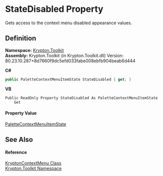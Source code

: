 # StateDisabled Property


Gets access to the context menu disabled appearance values.



## Definition
**Namespace:** <a href="79d2eac2-21f4-54ff-7552-b20c33c30600.md">Krypton.Toolkit</a>  
**Assembly:** Krypton.Toolkit (in Krypton.Toolkit.dll) Version: 80.23.10.287+8d7660f9dc5efd033fabe008ebfb904beab6d444

**C#**
``` C#
public PaletteContextMenuItemState StateDisabled { get; }
```
**VB**
``` VB
Public ReadOnly Property StateDisabled As PaletteContextMenuItemState
	Get
```



#### Property Value
<a href="320fc7df-70cf-5e37-5ede-a7756b444be7.md">PaletteContextMenuItemState</a>

## See Also


#### Reference
<a href="be1800e7-d2d1-ad14-d15d-ac42eaa8392b.md">KryptonContextMenu Class</a>  
<a href="79d2eac2-21f4-54ff-7552-b20c33c30600.md">Krypton.Toolkit Namespace</a>  
